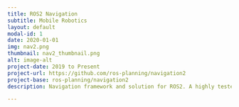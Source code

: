 ```yaml
---
title: ROS2 Navigation
subtitle: Mobile Robotics
layout: default
modal-id: 1
date: 2020-01-01
img: nav2.png
thumbnail: nav2_thumbnail.png
alt: image-alt
project-date: 2019 to Present
project-url: https://github.com/ros-planning/navigation2
project-base: ros-planning/navigation2
description: Navigation framework and solution for ROS2. A highly tested and robust navigation framework specifically designed to be extended by the user. Provides capabilities for waypoint navigation, multi-robot navigation, and navigating through large and dynamic environments autonomously.  It provides a large suite of tools and tutorials for new users and seasoned developers alike.

---
```

